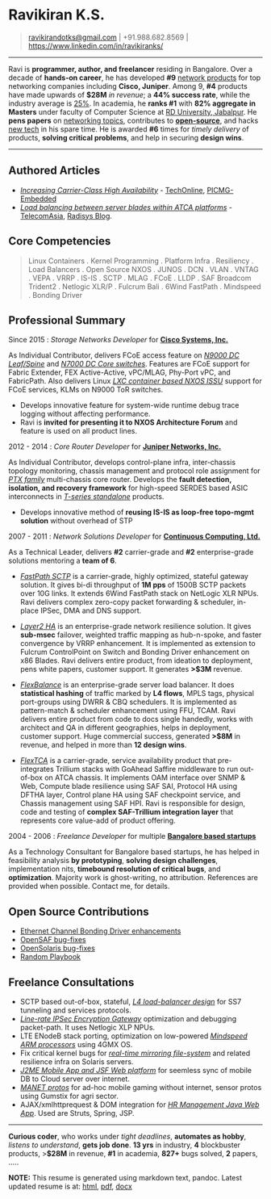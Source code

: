 Ravikiran K.S.
==============
> ravikirandotks@gmail.com | +91.988.682.8569 | https://www.linkedin.com/in/ravikiranks/

----

Ravi is **programmer, author, and freelancer** residing in Bangalore. Over a decade of **hands-on career**, he has
developed **#9** [network products](https://rkks.github.io/resume.html#professional-summary) for top networking companies including **Cisco, Juniper**.
Among 9, **#4** products have made upwards of **$28M** *in revenue*; a **44% success rate**, while the industry average is [25%](https://www.wsj.com/articles/SB10000872396390443720204578004980476429190).
In academia, he **ranks #1** with **82% aggregate in Masters** under faculty of Computer Science at [RD University, Jabalpur](http://www.rdunijbpin.org/).
He **pens papers** on [networking topics](https://rkks.github.io/resume.html#authored-articles), contributes to **[open-source](https://rkks.github.io/resume.html#open-source-contributions)**, and hacks [new tech](https://github.com/rkks) in his spare time.
He is awarded **#6** times for *timely delivery* of products, **solving critical problems**, and help in securing **design wins**.

----

Authored Articles
-----------------
- *[Increasing Carrier-Class High Availability](http://www.radisys.com/2010/allot-communications-selects-continuous-computing-to-deliver-better-traffic-management-for-network-operators/)* - [TechOnline](http://www.techonline.com/electrical-engineers/education-training/tech-papers/4137371/Increasing-Carrier-Class-Network-High-Availability), [PICMG-Embedded](http://picmg.mil-embedded.com/white-papers/white-carrier-class-high-availability/)
- *[Load balancing between server blades within ATCA platforms](http://picmg.opensystemsmedia.com/articles/atca-load-balancing-40-gbps/)* - [TelecomAsia](https://www.telecomasia.net/content/load-balancing-between-server-blades-within-atca-platforms), [Radisys Blog](http://www.radisys.com/2012/load-balancing-in-atca-platforms/).

Core Competencies
-----------------

> Linux Containers . Kernel Programming . Platform Infra . Resiliency . Load Balancers . Open Source
> NXOS . JUNOS . DCN . VLAN . VNTAG . VEPA . VRRP . IS-IS . SCTP . MLAG . FCoE . LLDP . SAF
> Broadcom Trident2 . Netlogic XLR/P . Fulcrum Bali . 6Wind FastPath . Mindspeed . Bonding Driver

Professional Summary
--------------------
Since 2015
:   *Storage Networks Developer* for **[Cisco Systems, Inc.](http://www.cisco.com/)**

As Individual Contributor, delivers FCoE access feature on *[N9000 DC Leaf/Spine](http://www.cisco.com/c/en/us/td/docs/switches/datacenter/nexus9000/sw/7-x/FCoE/configuration/guide/b_Cisco_Nexus_9000_Series_NX-OS_FCoE_Configuration_Guide_7x/b_Cisco_Nexus_9000_Series_NX-OS_FCoE_Configuration_Guide_7x_chapter_0100.pdf)*
and *[N7000 DC Core switches](http://www.cisco.com/c/en/us/td/docs/switches/datacenter/nexus7000/sw/fcoe/config/cisco_nexus7000_fcoe_config_guide/fcoe_over_fex.pdf)*.
Features are FCoE support for Fabric Extender, FEX Active-Active, vPC/MLAG, Phy-Port vPC, and FabricPath.
Also delivers Linux *[LXC container based NXOS ISSU](https://blogs.cisco.com/datacenter/data-center-high-availability-redefined)* support for FCoE services, KLMs on N9000 ToR switches.

- Develops innovative feature for system-wide runtime debug trace logging without affecting performance.
- Ravi is **invited for presenting it to NXOS Architecture Forum** and feature is used on all product lines.

2012 - 2014
:   *Core Router Developer* for **[Juniper Networks, Inc.](http://www.juniper.net/)**

As Individual Contributor, develops control-plane infra, inter-chassis topology monitoring, chassis management
and protocol role assignment for *[PTX family](https://www.juniper.net/uk/en/products-services/routing/ptx-series/)*
multi-chassis core router. Develops the **fault detection, isolation, and recovery framework** for high-speed SERDES
based ASIC interconnects in *[T-series standalone](http://www.juniper.net/uk/en/products-services/routing/t4000/)* products.

- Develops innovative method of **reusing IS-IS as loop-free topo-mgmt solution** without overhead of STP

2007 - 2011
:   *Network Solutions Developer* for **[Continuous Computing, Ltd.](http://www.ccpu.com/)**

As a Technical Leader, delivers **\#2** carrier-grade and **\#2** enterprise-grade solutions mentoring a **team of 6**.

- *[FastPath SCTP](http://www.radisys.com/2010/continuous-computing-optimizes-trillium-sctp-fast-path-to-achieve-unprecedented-10x-performance-improvement/)*
is a carrier-grade, highly optimized, stateful gateway solution. It gives bi-di throughput of **1M pps** of 1500B
SCTP packets over 10G links. It extends 6Wind FastPath stack on NetLogic XLR NPUs. Ravi delivers complex zero-copy
packet forwarding & scheduler, in-place IPSec, DMA and DNS support.

- *[Layer2 HA](http://www.radisys.com/2010/allot-communications-selects-continuous-computing-to-deliver-better-traffic-management-for-network-operators/)*
is an enterprise-grade network resilience solution. It gives **sub-msec** failover, weighted traffic mapping as
hub-n-spoke, and faster convergence by VRRP enhancement. It is implemented as extension to Fulcrum ControlPoint
on Switch and Bonding Driver enhancement on x86 Blades. Ravi delivers entire product, from ideation to deployment,
pens white papers, customer support. It generates **>$3M** revenue.

- *[FlexBalance](http://picmg.opensystemsmedia.com/articles/atca-load-balancing-40-gbps/)* is an enterprise-grade
server load balancer. It does **statistical hashing** of traffic marked by **L4 flows**, MPLS tags, physical port-groups
using DWRR & CBQ schedulers. It is implemented as pattern-match & scheduler enhancement using FFU, TCAM. Ravi delivers
entire product from code to docs single handedly, works with architect and QA in different geographies, helps in
deployment, customer support. Huge commercial success, generated **>$8M** in revenue, and helped in more than **12 design wins**.

- *[FlexTCA](http://www.businesswire.com/news/home/20090901005489/en/Continuous-Computing-Launches-FlexTCA-3.0-Enhanced-DPI)*
is a carrier-grade, service availability product that pre-integrates Trillium stacks with GoAhead Saffire middleware to run
out-of-box on ATCA chassis. It implements OAM interface over SNMP & Web, Compute blade resilience using SAF SAI, Protocol
HA using DFTHA layer, Control plane HA using SAF checkpoint service, and Chassis management using SAF HPI. Ravi is responsible
for design, code and testing of **complex SAF-Trillium integration layer** that represents core value-add of product offering.

2004 - 2006
:   *Freelance Developer* for multiple **[Bangalore based startups](https://rkks.github.io/resume.html#freelance-consultations)**

As a Technology Consultant for Bangalore based startups, he has helped in feasibility analysis **by prototyping**,
**solving design challenges**, implementation nits, **timebound resolution of critical bugs**, and **optimization**.
Majority work is ghost-writing, no attribution. References are provided when possible. Contact me, for details.

Open Source Contributions
-------------------------
- [Ethernet Channel Bonding Driver enhancements](https://www.kernel.org/doc/Documentation/networking/bonding.txt)
- [OpenSAF bug-fixes](http://devel.opensaf.org/)
- [OpenSolaris bug-fixes](http://www.opensolaris.org/)
- [Random Playbook](https://github.com/rkks)

Freelance Consultations
-----------------------
- SCTP based out-of-box, stateful, *[L4 load-balancer design](http://www.lisletech.com/)* for SS7 tunneling and services protocols.
- *[Line-rate IPSec Encryption Gateway](www.stoke.com)* optimization and debugging packet-path. It uses Netlogic XLP NPUs.
- LTE ENodeB stack porting, optimization on low-powered *[Mindspeed ARM processors](http://www.businesswire.com/news/home/20120611005536/en/Mindspeed-Announces-High-Performance-Multi-Core-ARM-Cortex-A-CPU-Based)* using 4GMX OS.
- Fix critical kernel bugs for *[real-time mirroring file-system](http://go.ccpu.com/upSuite)* and related resilience infra on Solaris servers.
- *[J2ME Mobile App and JSF Web platform](http://sakhatech.com/)* for seemless sync of mobile DB to Cloud server over internet.
- *[MANET protos](https://github.com/rkks/play/)* for ad-hoc mobile gaming without internet, sensor protos using Gumstix for agri sector.
- AJAX/xmlhttprequest & DOM integration for *[HR Management Java Web App](http://www.talentplus.com/)*. Used are Struts, Spring, JSP.

----

**Curious coder**, who works under *tight deadlines*, **automates as hobby**, *listens to understand*, **gets job done**.
**13 yrs** in industry, **4** blockbuster products, >**$28M** in revenue, **#1** in academia, **827+** bugs solved, **2** papers, .....

**NOTE:** This resume is generated using markdown text, pandoc. Latest updated resume is at: [html](https://rkks.github.io/resume.html),
[pdf](https://rkks.github.io/resume.pdf), [docx](https://rkks.github.io/resume.docx)
